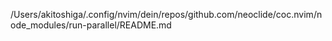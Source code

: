 /Users/akitoshiga/.config/nvim/dein/repos/github.com/neoclide/coc.nvim/node_modules/run-parallel/README.md